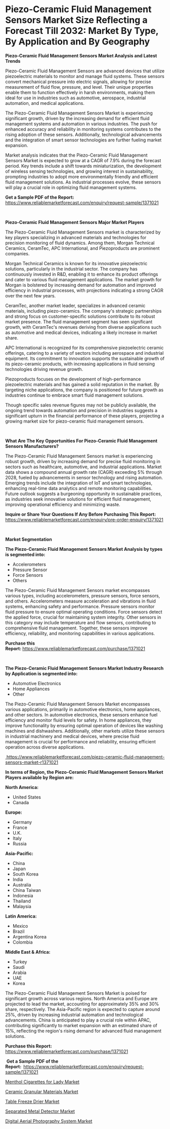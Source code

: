 <p><h1>Piezo-Ceramic Fluid Management Sensors Market Size Reflecting a Forecast Till 2032: Market By Type, By Application and By Geography</h1></p><p><strong>Piezo-Ceramic Fluid Management Sensors Market Analysis and Latest Trends</strong></p>
<p><p>Piezo-Ceramic Fluid Management Sensors are advanced devices that utilize piezoelectric materials to monitor and manage fluid systems. These sensors convert mechanical pressure into electric signals, allowing for precise measurement of fluid flow, pressure, and level. Their unique properties enable them to function effectively in harsh environments, making them ideal for use in industries such as automotive, aerospace, industrial automation, and medical applications.</p><p>The Piezo-Ceramic Fluid Management Sensors Market is experiencing significant growth, driven by the increasing demand for efficient fluid management systems and automation in various industries. The push for enhanced accuracy and reliability in monitoring systems contributes to the rising adoption of these sensors. Additionally, technological advancements and the integration of smart sensor technologies are further fueling market expansion.</p><p>Market analysis indicates that the Piezo-Ceramic Fluid Management Sensors Market is expected to grow at a CAGR of 7.9% during the forecast period. Key trends include a shift towards miniaturization, the development of wireless sensing technologies, and growing interest in sustainability, prompting industries to adopt more environmentally friendly and efficient fluid management solutions. As industrial processes evolve, these sensors will play a crucial role in optimizing fluid management systems.</p></p>
<p><strong>Get a Sample PDF of the Report:&nbsp;</strong> <a href="https://www.reliablemarketforecast.com/enquiry/request-sample/1371021?utm_campaign=1900&utm_medium=2&utm_source=Github&utm_content=ia&utm_term=22032025&utm_id=piezo-ceramic-fluid-management-sensors">https://www.reliablemarketforecast.com/enquiry/request-sample/1371021</a></p>
<p>&nbsp;</p>
<p><strong>Piezo-Ceramic Fluid Management Sensors Major Market Players</strong></p>
<p><p>The Piezo-Ceramic Fluid Management Sensors market is characterized by key players specializing in advanced materials and technologies for precision monitoring of fluid dynamics. Among them, Morgan Technical Ceramics, CeramTec, APC International, and Piezoproducts are prominent companies.</p><p>Morgan Technical Ceramics is known for its innovative piezoelectric solutions, particularly in the industrial sector. The company has continuously invested in R&D, enabling it to enhance its product offerings and cater to various fluid management applications. The market growth for Morgan is bolstered by increasing demand for automation and improved efficiency in industrial processes, with projections indicating a strong CAGR over the next few years.</p><p>CeramTec, another market leader, specializes in advanced ceramic materials, including piezo-ceramics. The company's strategic partnerships and strong focus on customer-specific solutions contribute to its robust market presence. The fluid management segment has seen significant growth, with CeramTec's revenues deriving from diverse applications such as automotive and medical devices, indicating a likely increase in market share.</p><p>APC International is recognized for its comprehensive piezoelectric ceramic offerings, catering to a variety of sectors including aerospace and industrial equipment. Its commitment to innovation supports the sustainable growth of its piezo-ceramic products, with increasing applications in fluid sensing technologies driving revenue growth.</p><p>Piezoproducts focuses on the development of high-performance piezoelectric materials and has gained a solid reputation in the market. By targeting niche applications, the company is positioned for future growth as industries continue to embrace smart fluid management solutions.</p><p>Though specific sales revenue figures may not be publicly available, the ongoing trend towards automation and precision in industries suggests a significant upturn in the financial performance of these players, projecting a growing market size for piezo-ceramic fluid management sensors.</p></p>
<p>&nbsp;</p>
<p><strong>What Are The Key Opportunities For Piezo-Ceramic Fluid Management Sensors Manufacturers?</strong></p>
<p><p>The Piezo-Ceramic Fluid Management Sensors market is experiencing robust growth, driven by increasing demand for precise fluid monitoring in sectors such as healthcare, automotive, and industrial applications. Market data shows a compound annual growth rate (CAGR) exceeding 5% through 2028, fueled by advancements in sensor technology and rising automation. Emerging trends include the integration of IoT and smart technologies, enhancing real-time data analytics and remote monitoring capabilities. Future outlook suggests a burgeoning opportunity in sustainable practices, as industries seek innovative solutions for efficient fluid management, improving operational efficiency and minimizing waste.</p></p>
<p><strong>Inquire or Share Your Questions If Any Before Purchasing This Report:</strong> <a href="https://www.reliablemarketforecast.com/enquiry/pre-order-enquiry/1371021?utm_campaign=1900&utm_medium=2&utm_source=Github&utm_content=ia&utm_term=22032025&utm_id=piezo-ceramic-fluid-management-sensors">https://www.reliablemarketforecast.com/enquiry/pre-order-enquiry/1371021</a></p>
<p>&nbsp;</p>
<p><strong>Market Segmentation</strong></p>
<p><strong>The Piezo-Ceramic Fluid Management Sensors Market Analysis by types is segmented into:</strong></p>
<p><ul><li>Accelerometers</li><li>Pressure Sensor</li><li>Force Sensors</li><li>Others</li></ul></p>
<p><p>The Piezo-Ceramic Fluid Management Sensors market encompasses various types, including accelerometers, pressure sensors, force sensors, and others. Accelerometers measure acceleration and vibrations in fluid systems, enhancing safety and performance. Pressure sensors monitor fluid pressure to ensure optimal operating conditions. Force sensors detect the applied force, crucial for maintaining system integrity. Other sensors in this category may include temperature and flow sensors, contributing to comprehensive fluid management. Together, these sensors improve efficiency, reliability, and monitoring capabilities in various applications.</p></p>
<p><strong>Purchase this Report:&nbsp;</strong><a href="https://www.reliablemarketforecast.com/purchase/1371021?utm_campaign=1900&utm_medium=2&utm_source=Github&utm_content=ia&utm_term=22032025&utm_id=piezo-ceramic-fluid-management-sensors">https://www.reliablemarketforecast.com/purchase/1371021</a></p>
<p>&nbsp;</p>
<p><strong>The Piezo-Ceramic Fluid Management Sensors Market Industry Research by Application is segmented into:</strong></p>
<p><ul><li>Automotive Electronics</li><li>Home Appliances</li><li>Other</li></ul></p>
<p><p>The Piezo-Ceramic Fluid Management Sensors Market encompasses various applications, primarily in automotive electronics, home appliances, and other sectors. In automotive electronics, these sensors enhance fuel efficiency and monitor fluid levels for safety. In home appliances, they improve functionality by ensuring optimal operation of devices like washing machines and dishwashers. Additionally, other markets utilize these sensors in industrial machinery and medical devices, where precise fluid management is crucial for performance and reliability, ensuring efficient operation across diverse applications.</p></p>
<p><a href="https://www.reliablemarketforecast.com/piezo-ceramic-fluid-management-sensors-market-r1371021?utm_campaign=1900&utm_medium=2&utm_source=Github&utm_content=ia&utm_term=22032025&utm_id=piezo-ceramic-fluid-management-sensors">&nbsp;https://www.reliablemarketforecast.com/piezo-ceramic-fluid-management-sensors-market-r1371021</a></p>
<p><strong>In terms of Region, the Piezo-Ceramic Fluid Management Sensors Market Players available by Region are:</strong></p>
<p>
    <p> <strong> North America: </strong>
        <ul>
            <li>United States</li>
            <li>Canada</li>
        </ul>
        </p> 
    <p> <strong> Europe: </strong>
        <ul>
            <li>Germany</li>
            <li>France</li>
            <li>U.K.</li>
            <li>Italy</li>
            <li>Russia</li>
        </ul>
        </p> 
    <p> <strong> Asia-Pacific: </strong>
        <ul>
            <li>China</li>
            <li>Japan</li>
            <li>South Korea</li>
            <li>India</li>
            <li>Australia</li>
            <li>China Taiwan</li>
            <li>Indonesia</li>
            <li>Thailand</li>
            <li>Malaysia</li>
        </ul>
        </p> 
    <p> <strong> Latin America: </strong>
        <ul>
            <li>Mexico</li>
            <li>Brazil</li>
            <li>Argentina Korea</li>
            <li>Colombia</li>
        </ul>
        </p> 
    <p> <strong> Middle East & Africa: </strong>
        <ul>
            <li>Turkey</li>
            <li>Saudi</li>
            <li>Arabia</li>
            <li>UAE</li>
            <li>Korea</li>
        </ul>
    </p>
    </p>
<p><p>The Piezo-Ceramic Fluid Management Sensors Market is poised for significant growth across various regions. North America and Europe are projected to lead the market, accounting for approximately 35% and 30% share, respectively. The Asia-Pacific region is expected to capture around 25%, driven by increasing industrial automation and technological advancements. China is anticipated to play a crucial role within APAC, contributing significantly to market expansion with an estimated share of 15%, reflecting the region's rising demand for advanced fluid management solutions.</p></p>
<p><strong>Purchase this Report: </strong><a href="https://www.reliablemarketforecast.com/purchase/1371021?utm_campaign=1900&utm_medium=2&utm_source=Github&utm_content=ia&utm_term=22032025&utm_id=piezo-ceramic-fluid-management-sensors">https://www.reliablemarketforecast.com/purchase/1371021</a></p>
<p>&nbsp;<strong>Get a Sample PDF of the Report:&nbsp;&nbsp;</strong><a href="https://www.reliablemarketforecast.com/enquiry/request-sample/1371021?utm_campaign=1900&utm_medium=2&utm_source=Github&utm_content=ia&utm_term=22032025&utm_id=piezo-ceramic-fluid-management-sensors">https://www.reliablemarketforecast.com/enquiry/request-sample/1371021</a></p>
<p><strong></strong></p>
<p><p><a href="https://github.com/stuwinawisa/Market-Research-Report-List-1/blob/main/menthol-cigarettes-for-lady-market.md?utm_campaign=1900&utm_medium=2&utm_source=Github&utm_content=ia&utm_term=22032025&utm_id=piezo-ceramic-fluid-management-sensors">Menthol Cigarettes for Lady Market</a></p><p><a href="https://github.com/awwqamet/Market-Research-Report-List-1/blob/main/ceramic-granular-materials-market.md?utm_campaign=1900&utm_medium=2&utm_source=Github&utm_content=ia&utm_term=22032025&utm_id=piezo-ceramic-fluid-management-sensors">Ceramic Granular Materials Market</a></p><p><a href="https://github.com/marcayaminig/Market-Research-Report-List-1/blob/main/table-freeze-drier-market.md?utm_campaign=1900&utm_medium=2&utm_source=Github&utm_content=ia&utm_term=22032025&utm_id=piezo-ceramic-fluid-management-sensors">Table Freeze Drier Market</a></p><p><a href="https://github.com/phillpfantis/Market-Research-Report-List-1/blob/main/separated-metal-detector-market.md?utm_campaign=1900&utm_medium=2&utm_source=Github&utm_content=ia&utm_term=22032025&utm_id=piezo-ceramic-fluid-management-sensors">Separated Metal Detector Market</a></p><p><a href="https://github.com/chillwervenu/Market-Research-Report-List-1/blob/main/digital-aerial-photography-system-market.md?utm_campaign=1900&utm_medium=2&utm_source=Github&utm_content=ia&utm_term=22032025&utm_id=piezo-ceramic-fluid-management-sensors">Digital Aerial Photography System Market</a></p></p>